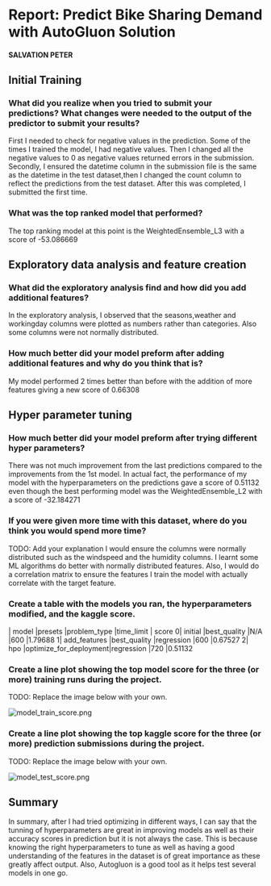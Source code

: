 # Report: Predict Bike Sharing Demand with AutoGluon Solution
#### SALVATION PETER

## Initial Training
### What did you realize when you tried to submit your predictions? What changes were needed to the output of the predictor to submit your results?

First I needed to check for negative values in the prediction. Some of the times I trained the model, I had negative values.
Then I changed all the negative values to 0 as negative values returned errors in the submission.
Secondly, I ensured the datetime column in the submission file is the same as the datetime in the test dataset,then I changed the count column to 
reflect the predictions from the test dataset. After this was completed, I submitted the first time.

### What was the top ranked model that performed?

The top ranking model at this point is the WeightedEnsemble_L3 with a score of -53.086669

## Exploratory data analysis and feature creation
### What did the exploratory analysis find and how did you add additional features?
In the exploratory analysis, I observed that the seasons,weather and workingday columns were plotted as numbers rather than categories.
Also some columns were not normally distributed.

### How much better did your model preform after adding additional features and why do you think that is?

My model performed 2 times better than before with the addition of more features giving a new score of 0.66308

## Hyper parameter tuning
### How much better did your model preform after trying different hyper parameters?

There was not much improvement from the last predictions compared to the improvements from the 1st model. 
In actual fact, the performance of my model with the hyperparameters on the predictions gave a score of 0.51132 even 
though the best performing model was the WeightedEnsemble_L2 with a score of -32.184271

### If you were given more time with this dataset, where do you think you would spend more time?
TODO: Add your explanation
I would ensure the columns were normally distributed such as the windspeed and the humidity columns. I learnt some ML algorithms do better with normally distributed features.
Also, I would do a correlation matrix to ensure the features I train the model with actually correlate with the target feature.

### Create a table with the models you ran, the hyperparameters modified, and the kaggle score.

 | model		|presets 				|problem_type	|time_limit | score
0| initial		|best_quality			|N/A			|600		|1.79688
1| add_features	|best_quality			|regression		|600		|0.67527
2| hpo			|optimize_for_deployment|regression		|720		|0.51132

### Create a line plot showing the top model score for the three (or more) training runs during the project.

TODO: Replace the image below with your own.

![model_train_score.png](img/my_model_train_score.png)

### Create a line plot showing the top kaggle score for the three (or more) prediction submissions during the project.

TODO: Replace the image below with your own.

![model_test_score.png](img/model_test_score.png)

## Summary
In summary, after I had tried optimizing in different ways, I can say that the tunning of hyperparameters are great in improving models as well as their accuracy scores in prediction but it is not always the case. This is because knowing the right hyperparameters to tune as well as having a good understanding of the features in the dataset is of great importance as these greatly affect output.
Also, Autogluon is a good tool as it helps test several models in one go.